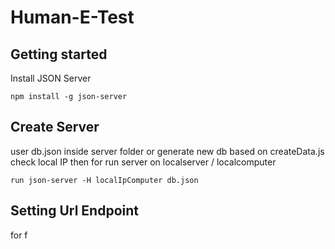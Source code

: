 # Human-E-Test
## Getting started

Install JSON Server 

```
npm install -g json-server
```
## Create Server
user db.json inside server folder or generate new db based on createData.js
check local IP then for run server on localserver / localcomputer
```
run json-server -H localIpComputer db.json
```
 
## Setting Url Endpoint
for f